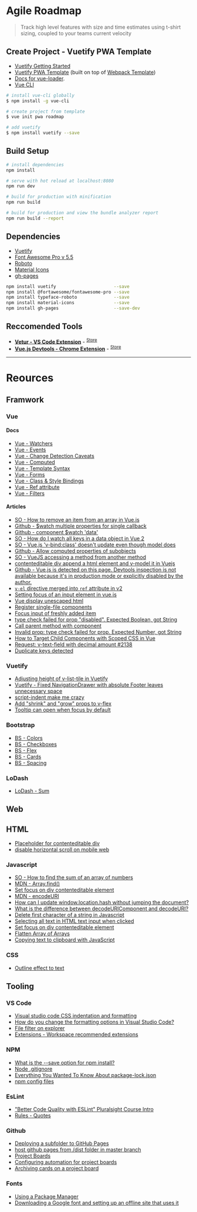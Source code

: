 # Agile Roadmap

> Track high level features with size and time estimates using t-shirt sizing, coupled to your teams current velocity

## Create Project - Vuetify PWA Template

* [Vuetify Getting Started](https://vuetifyjs.com/en/getting-started/quick-start#new-applications)
* [Vuetify PWA Template](https://github.com/vuejs-templates/pwa/tree/master) (built on top of [Webpack Template](http://vuejs-templates.github.io/webpack/))
* [Docs for vue-loader](http://vuejs.github.io/vue-loader).
* [Vue CLI](https://cli.vuejs.org/guide/installation.html)

```bash
# install vue-cli globally
$ npm install -g vue-cli

# create project from template
$ vue init pwa roadmap

# add vuetify
$ npm install vuetify --save
```

## Build Setup

``` bash
# install dependencies
npm install

# serve with hot reload at localhost:8080
npm run dev

# build for production with minification
npm run build

# build for production and view the bundle analyzer report
npm run build --report
```

## Dependencies

* [Vuetify](https://vuetifyjs.com/en/)
* [Font Awesome Pro v 5.5](https://fontawesome.com/)
* [Roboto](https://fonts.google.com/specimen/Roboto)
* [Material Icons](https://material.io/tools/icons/?style=baseline)
* [gh-pages](https://github.com/tschaub/gh-pages)

```bash
npm install vuetify                      --save
npm install @fortawesome/fontawesome-pro --save
npm install typeface-roboto              --save
npm install material-icons               --save
npm install gh-pages                     --save-dev
```

## Reccomended Tools

* [**Vetur - VS Code Extension**](https://github.com/vuejs/vetur) - <sup>[Store](https://marketplace.visualstudio.com/items?itemName=octref.vetur)</sup>
* [**Vue.js Devtools - Chrome Extension**](https://github.com/vuejs/vue-devtools)  - <sup>[Store](https://chrome.google.com/webstore/detail/vuejs-devtools/ljjemllljcmogpfapbkkighbhhppjdbg)</sup>
-----

# Reources

## Framwork

### Vue

#### Docs

* [Vue - Watchers](https://vuejs.org/v2/guide/computed.html#Watchers)
* [Vue - Events](https://vuejs.org/v2/guide/events.html)
* [Vue - Change Detection Caveats](https://vuejs.org/v2/guide/reactivity.html#Change-Detection-Caveats)
* [Vue - Computed](https://vuejs.org/v2/guide/computed.html)
* [Vue - Template Syntax](https://vuejs.org/v2/guide/syntax.html)
* [Vue - Forms](https://vuejs.org/v2/guide/forms.html)
* [Vue - Class & Style Bindings](https://vuejs.org/v2/guide/class-and-style.html)
* [Vue - Ref attribute](https://vuejs.org/v2/api/#ref)
* [Vue - Filters](https://vuejs.org/v2/guide/filters.html)

#### Articles

* [SO - How to remove an item from an array in Vue.js](https://stackoverflow.com/a/51083437/1366033)
* [Github - $watch multiple properties for single callback](https://github.com/vuejs/vue/issues/844)
* [Github - component $watch 'data'](https://github.com/vuejs/vue/issues/2558)
* [SO - How do I watch all keys in a data object in Vue 2](https://stackoverflow.com/q/41626565/1366033)
* [SO - Vue.js 'v-bind:class' doesn't update even though model does](https://stackoverflow.com/q/41185809/1366033)
* [Github - Allow computed properties of subobjects](https://github.com/vuejs/vue/issues/1964)
* [SO - VueJS accessing a method from another method](https://stackoverflow.com/questions/40707738/vuejs-accessing-a-method-from-another-method#comment77077432_40708474)
* [contenteditable div append a html element and v-model it in Vuejs](https://stackoverflow.com/q/46487619/1366033)
* [Github - Vue.js is detected on this page. Devtools inspection is not available because it's in production mode or explicitly disabled by the author.](https://github.com/vuejs/vue-devtools/issues/190)
* [`v-el` directive merged into `ref` attribute in v2](https://vuejs.org/v2/guide/migration.html#v-el-and-v-ref-replaced)
* [Setting focus of an input element in vue.js](https://stackoverflow.com/q/34941829/1366033)
* [Vue display unescaped html](https://stackoverflow.com/q/30877491/1366033)
* [Register single-file components](https://stackoverflow.com/a/44568550/1366033)
* [Focus input of freshly added item](https://stackoverflow.com/a/39537367/1366033)
* [type check failed for prop "disabled". Expected Boolean, got String](https://github.com/bootstrap-vue/bootstrap-vue/issues/2072)
* [Call parent method with component](https://stackoverflow.com/a/53491856/1366033)
* [Invalid prop: type check failed for prop. Expected Number, got String](https://stackoverflow.com/a/53492345/1366033)
* [How to Target Child Components with Scoped CSS in Vue](https://bambielli.com/til/2018-08-19-how-to-target-child-components-with-scoped-css-in-vue/)
* [Request: v-text-field with decimal amount #2138](https://github.com/vuetifyjs/vuetify/issues/2138)
* [Duplicate keys detected](https://github.com/vuejs/vue/issues/7323)

### Vuetify

* [Adjusting height of v-list-tile in Vuetify](https://stackoverflow.com/a/53454019/1366033)
* [Vuetify - Fixed NavigationDrawer with absolute Footer leaves unnecessary space](https://stackoverflow.com/q/52408935/1366033)
* [script-indent make me crazy](https://github.com/vuejs/eslint-plugin-vue/issues/362)
* [Add "shrink" and "grow" props to v-flex](https://github.com/vuetifyjs/vuetify/issues/1894)
* [Tooltip can open when focus by default](https://github.com/vuetifyjs/vuetify/issues/4112)

### Bootstrap

* [BS - Colors](https://getbootstrap.com/docs/4.0/utilities/colors/)
* [BS - Checkboxes](https://getbootstrap.com/docs/4.0/components/forms/#checkboxes-and-radios)
* [BS - Flex](https://getbootstrap.com/docs/4.1/utilities/flex/)
* [BS - Cards](https://getbootstrap.com/docs/4.1/components/card/)
* [BS - Spacing](https://getbootstrap.com/docs/4.1/utilities/spacing/)

### LoDash

* [LoDash - Sum](https://lodash.com/docs/4.17.11#sum)


## Web

## HTML

* [Placeholder for contenteditable div](https://stackoverflow.com/a/24827239/1366033)
* [disable horizontal scroll on mobile web](https://stackoverflow.com/a/36380425/1366033)


### Javascript

* [SO - How to find the sum of an array of numbers](https://stackoverflow.com/a/43363105/1366033)
* [MDN - Array.find()](https://developer.mozilla.org/en-US/docs/Web/JavaScript/Reference/Global_Objects/Array/find)
* [Set focus on div contenteditable element](https://stackoverflow.com/q/2388164/1366033)
* [MDN - encodeURI](https://developer.mozilla.org/en-US/docs/Web/JavaScript/Reference/Global_Objects/encodeURI)
* [How can I update window.location.hash without jumping the document?](https://stackoverflow.com/q/3870057/1366033)
* [What is the difference between decodeURIComponent and decodeURI?](https://stackoverflow.com/q/747641/1366033)
* [Delete first character of a string in Javascript](https://stackoverflow.com/q/4564414/1366033)
* [Selecting all text in HTML text input when clicked](https://stackoverflow.com/q/4067469/1366033)
* [Set focus on div contenteditable element](https://stackoverflow.com/q/2388164/1366033)
* [Flatten Array of Arrays](https://stackoverflow.com/a/18307218/1366033)
* [Copying text to clipboard with JavaScript](https://hackernoon.com/copying-text-to-clipboard-with-javascript-df4d4988697f)

### CSS

* [Outline effect to text](https://stackoverflow.com/q/4919076/1366033)

## Tooling

### VS Code 

* [Visual studio code CSS indentation and formatting](https://stackoverflow.com/q/37739375/1366033)
* [How do you change the formatting options in Visual Studio Code?](https://github.com/Microsoft/vscode/issues/1533)
* [File filter on explorer](https://github.com/Microsoft/vscode/issues/36206)
* [Extensions - Workspace recommended extensions](https://code.visualstudio.com/docs/editor/extension-gallery#_workspace-recommended-extensions)

### NPM

* [What is the --save option for npm install?](https://stackoverflow.com/q/19578796/1366033)
* [Node .gitignore](https://github.com/github/gitignore/blob/master/Node.gitignore)
* [Everything You Wanted To Know About package-lock.json](https://medium.com/coinmonks/everything-you-wanted-to-know-about-package-lock-json-b81911aa8ab8)
* [npm config files](https://docs.npmjs.com/files/npmrc)

### EsLint

* ["Better Code Quality with ESLint" Pluralsight Course Intro](https://www.youtube.com/watch?v=hppJw2REb8g)
* [Rules - Quotes](http://eslint.org/docs/rules/quotes)

### Github

* [Deploying a subfolder to GitHub Pages](https://gist.github.com/cobyism/4730490)
* [host github pages from /dist folder in master branch](https://stackoverflow.com/a/53463860/1366033)
* [Project Boards](https://help.github.com/articles/about-project-boards/)
* [Configuring automation for project boards](https://help.github.com/articles/configuring-automation-for-project-boards/)
* [Archiving cards on a project board](https://help.github.com/articles/archiving-cards-on-a-project-board/)

### Fonts

* [Using a Package Manager](https://fontawesome.com/how-to-use/on-the-web/setup/using-package-managers)
* [Downloading a Google font and setting up an offline site that uses it](https://stackoverflow.com/a/53470702/1366033)